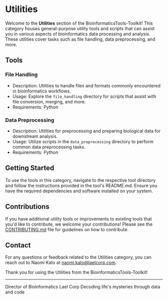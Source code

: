 # Utilities

Welcome to the **Utilities** section of the BioinformaticsTools-Toolkit! This category houses general-purpose utility tools and scripts that can assist you in various aspects of bioinformatics data processing and analysis. These utilities cover tasks such as file handling, data preprocessing, and more.

## Tools

### File Handling
- Description: Utilities to handle files and formats commonly encountered in bioinformatics workflows.
- Usage: Explore the `file_handling` directory for scripts that assist with file conversion, merging, and more.
- Requirements: Python

### Data Preprocessing
- Description: Utilities for preprocessing and preparing biological data for downstream analysis.
- Usage: Utilize scripts in the `data_preprocessing` directory to perform common data preprocessing tasks.
- Requirements: Python

## Getting Started

To use the tools in this category, navigate to the respective tool directory and follow the instructions provided in the tool's README.md. Ensure you have the required dependencies and software installed on your system.

## Contributions

If you have additional utility tools or improvements to existing tools that you'd like to contribute, we welcome your contributions! Please see the [CONTRIBUTING.md](../CONTRIBUTING.md) file for guidelines on how to contribute.

## Contact

For any questions or feedback related to the Utilities category, you can reach out to Naomi Kato at [naomi.kato@laelcorp.com](mailto:naomi.kato@laelcorp.com).

Thank you for using the Utilities from the BioinformaticsTools-Toolkit!

---
Director of Bioinformatics
Lael Corp
Decoding life's mysteries through data and code
